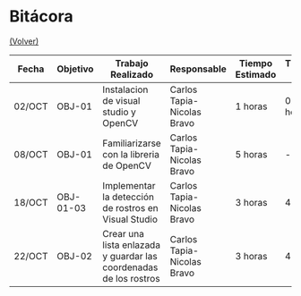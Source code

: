 # Bitácora

[(Volver)](../README.md)

| Fecha  | Objetivo  | Trabajo Realizado | Responsable | Tiempo Estimado | Tiempo Real |
|--------|-----------|-------------------|-------------|-----------------|-------------|
| 02/OCT | OBJ-01    | Instalacion de visual studio y OpenCV | Carlos Tapia-Nicolas Bravo | 1 horas | 0.5 horas |
| 08/OCT | OBJ-01    | Familiarizarse con la libreria de OpenCV | Carlos Tapia-Nicolas Bravo | 5 horas | - horas |
| 18/OCT | OBJ-01-03 | Implementar la detección de rostros en Visual Studio | Carlos Tapia-Nicolas Bravo | 3 horas | 4 horas |
| 22/OCT | OBJ-02    | Crear una lista enlazada y guardar las coordenadas de los rostros | Carlos Tapia-Nicolas Bravo | 3 horas | 4 horas |
